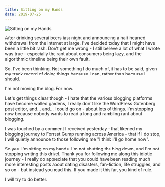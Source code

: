 ```yaml
---
title: Sitting on my Hands
date: 2019-07-25
---
```


![Sitting on my Hands](https://source.unsplash.com/cckf4TsHAuw/1600x900)

After drinking several beers last night and announcing a half hearted withdrawal from the internet at large, I've decided today that I might have been a little bit rash. Don't get me wrong - I still believe a lot of what I wrote was true - especially the rant about consumers being lazy, and the algorithmic timeline being their own fault.

So. I've been thinking. Not something I do much of, it has to be said, given my track record of doing things because I can, rather than because I should.

I'm not moving the blog. For now.

Let's get things clear though - I hate that the various blogging platforms have become walled gardens, I really don't like the WordPress Gutenberg post editor, and... and... I could go on - about lots of things. I'm stopping now because nobody wants to read a long and rambling rant about blogging.

I was touched by a comment I received yesterday - that likened my blogging journey to Forrest Gump running across America - that if I do stop, I will quietly announce to those following me "I think I'll go home now".

So yes. I'm sitting on my hands. I'm not shutting the blog down, and I'm not stopping writing this drivel. Thank you for following me along this idiotic journey - I really do appreciate that you could have been reading much more interesting posts about dating disasters, fan-fiction, life struggles, and so on - but instead you read this. If you made it this far, you kind of rule.

I will try to do better.